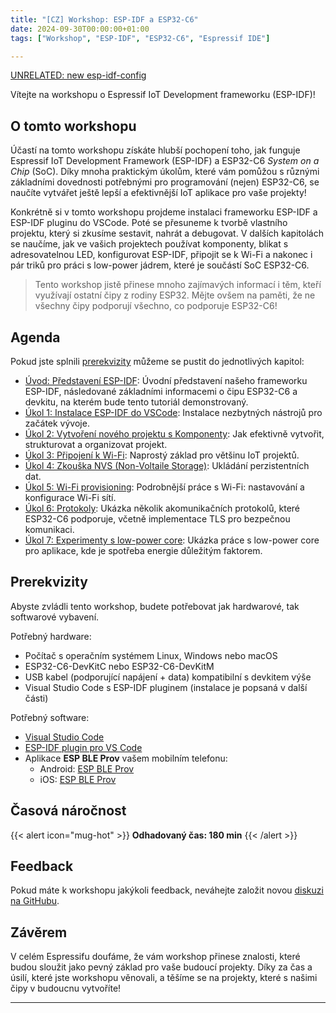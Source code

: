 ```yaml
---
title: "[CZ] Workshop: ESP-IDF a ESP32-C6"
date: 2024-09-30T00:00:00+01:00
tags: ["Workshop", "ESP-IDF", "ESP32-C6", "Espressif IDE"]

---
```

[UNRELATED: new esp-idf-config](esp-idf-kconfig-v3-article.md)

Vítejte na workshopu o Espressif IoT Development frameworku (ESP-IDF)!

## O tomto workshopu

Účastí na tomto workshopu získáte hlubší pochopení toho, jak funguje Espressif IoT Development Framework (ESP-IDF) a ESP32-C6 *System on a Chip* (SoC). Díky mnoha praktickým úkolům, které vám pomůžou s různými základními dovednosti potřebnými pro programování (nejen) ESP32-C6, se naučíte vytvářet ještě lepší a efektivnější IoT aplikace pro vaše projekty!

Konkrétně si v tomto workshopu projdeme instalaci frameworku ESP-IDF a ESP-IDF pluginu do VSCode. Poté se přesuneme k tvorbě vlastního projektu, který si zkusíme sestavit, nahrát a debugovat. V dalších kapitolách se naučíme, jak ve vašich projektech používat komponenty, blikat s adresovatelnou LED, konfigurovat ESP-IDF, připojit se k Wi-Fi a nakonec i pár triků pro práci s low-power jádrem, které je součástí SoC ESP32-C6.

> Tento workshop jistě přinese mnoho zajímavých informací i těm, kteří využívají ostatní čipy z rodiny ESP32. Mějte ovšem na paměti, že ne všechny čipy podporují všechno, co podporuje ESP32-C6!

## Agenda

Pokud jste splnili [prerekvizity](#prerekvizity) můžeme se pustit do jednotlivých kapitol:

- [Úvod: Představení ESP-IDF](introduction/): Úvodní představení našeho frameworku ESP-IDF, následované základními informacemi o čipu ESP32-C6 a devkitu, na kterém bude tento tutoriál demonstrovaný.
- [Úkol 1: Instalace ESP-IDF do VSCode](assignment-1): Instalace nezbytných nástrojů pro začátek vývoje.
- [Úkol 2: Vytvoření nového projektu s Komponenty](assignment-2): Jak efektivně vytvořit, strukturovat a organizovat projekt.
- [Úkol 3: Připojení k Wi-Fi](assignment-3): Naprostý základ pro většinu IoT projektů.
- [Úkol 4: Zkouška NVS (Non-Voltaile Storage)](assignment-4): Ukládání perzistentních dat.
- [Úkol 5: Wi-Fi provisioning](assignment-5): Podrobnější práce s Wi-Fi: nastavování a konfigurace Wi-Fi sítí.
- [Úkol 6: Protokoly](assignment-6): Ukázka několik akomunikačních protokolů, které ESP32-C6 podporuje, včetně implementace TLS pro bezpečnou komunikaci.
- [Úkol 7: Experimenty s low-power core](assignment-7): Ukázka práce s low-power core pro aplikace, kde je spotřeba energie důležitým faktorem.


## Prerekvizity

Abyste zvládli tento workshop, budete potřebovat jak hardwarové, tak softwarové vybavení.

Potřebný hardware:

- Počítač s operačním systémem Linux, Windows nebo macOS
- ESP32-C6-DevKitC nebo ESP32-C6-DevKitM
- USB kabel (podporující napájení + data) kompatibilní s devkitem výše
- Visual Studio Code s ESP-IDF pluginem (instalace je popsaná v další části)

Potřebný software:

- [Visual Studio Code](https://code.visualstudio.com/download)
- [ESP-IDF plugin pro VS Code](https://github.com/espressif/vscode-esp-idf-extension?tab=readme-ov-file#how-to-use)
- Aplikace **ESP BLE Prov** vašem mobilním telefonu:
    - Android: [ESP BLE Prov](https://play.google.com/store/apps/details?id=com.espressif.provble&pcampaignid=web_share)
    - iOS: [ESP BLE Prov](https://apps.apple.com/us/app/esp-ble-provisioning/id1473590141)
## Časová náročnost

{{< alert icon="mug-hot" >}}
**Odhadovaný čas: 180 min**
{{< /alert >}}


## Feedback

Pokud máte k workshopu jakýkoli feedback, neváhejte založit novou [diskuzi na GitHubu](https://github.com/espressif/developer-portal/discussions).


## Závěrem

V celém Espressifu doufáme, že vám workshop přinese znalosti, které budou sloužit jako pevný základ pro vaše budoucí projekty. Díky za čas a úsilí, které jste workshopu věnovali, a těšíme se na projekty, které s našimi čipy v budoucnu vytvoříte!

---
